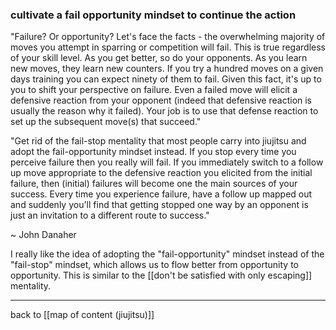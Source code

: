 ### cultivate a fail opportunity mindset to continue the action

"Failure? Or opportunity? Let's face the facts - the overwhelming majority of moves you attempt in sparring or competition will fail. This is true regardless of your skill level. As you get better, so do your opponents. As you learn new moves, they learn new counters. If you try a hundred moves on a given days training you can expect ninety of them to fail. Given this fact, it's up to you to shift your perspective on failure. Even a failed move will elicit a defensive reaction from your opponent (indeed that defensive reaction is usually the reason why it failed). Your job is to use that defense reaction to set up the subsequent move(s) that succeed."

"Get rid of the fail-stop mentality that most people carry into jiujitsu and adopt the fail-opportunity mindset instead. If you stop every time you perceive failure then you really will fail. If you immediately switch to a follow up move appropriate to the defensive reaction you elicited from the initial failure, then (initial) failures will become one the main sources of your success. Every time you experience failure, have a follow up mapped out and suddenly you'll find that getting stopped one way by an opponent is just an invitation to a different route to success."

~ John Danaher

I really like the idea of adopting the "fail-opportunity" mindset instead of the "fail-stop" mindset, which allows us to flow better from opportunity to opportunity. This is similar to the [[don't be satisfied with only escaping]] mentality. 

---

back to [[map of content (jiujitsu)]]